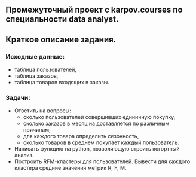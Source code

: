 ## Промежуточный проект с karpov.courses по специальности data analyst.

## Краткое описание задания. 

### Исходные данные: 
- таблица пользователей, 
- таблица заказов, 
- таблица товаров входящих в заказы. 
### Задачи: 
- Ответить на вопросы: 
  - сколько пользователей совершивших единичную покупку, 
  - сколько заказов в месяц на доставляется по различным причинам, 
  - для каждого товара определить сезонность, 
  - сколько товаров в среднем покупает каждый пользователь. 
- Написать функцию на python, позволяющую строить когортный анализ.
- Построить RFM-кластеры для пользователей. Вывести для каждого кластера средние значения метрик R, F, M. 
